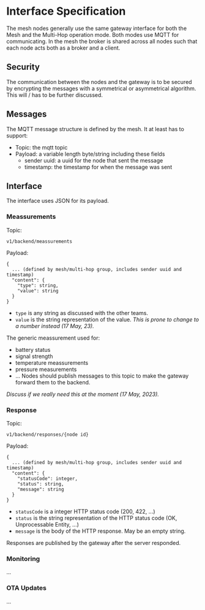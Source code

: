# Interface Specification
The mesh nodes generally use the same gateway interface for both the Mesh and the Multi-Hop operation mode. Both modes use MQTT for communicating. In the mesh the broker is shared across all nodes such that each node acts both as a broker and a client.

## Security
The communication between the nodes and the gateway is to be secured by encrypting the messages with a symmetrical or asymmetrical algorithm. This will / has to be further discussed.

## Messages
The MQTT message structure is defined by the mesh. It at least has to support:
- Topic: the mqtt topic
- Payload: a variable length byte/string including these fields
  - sender uuid: a uuid for the node that sent the message
  - timestamp: the timestamp for when the message was sent

## Interface

The interface uses JSON for its payload.

### Meassurements
Topic:
```
v1/backend/meassurements
```
Payload:
```
{
  ... (defined by mesh/multi-hop group, includes sender uuid and timestamp)
  "content": {
    "type": string,
    "value": string
  }
}
```
- `type` is any string as discussed with the other teams.
- `value` is the string representation of the value. _This is prone to change to a number instead (17 May, 23)._

The generic meassurement used for:
- battery status
- signal strength
- temperature meassurements
- pressure measurements
- ...
Nodes should publish messages to this topic to make the gateway forward them to the backend.

_Discuss if we really need this at the moment (17 May, 2023)._
### Response
Topic:
```
v1/backend/responses/{node id}
```
Payload:
```
{
  ... (defined by mesh/multi-hop group, includes sender uuid and timestamp)
  "content": {
    "statusCode": integer,
    "status": string,
    "message": string
  }
}
```
- `statusCode` is a integer HTTP status code (200, 422, ...)
- `status` is the string representation of the HTTP status code (OK, Unprocessable Entity, ...)
- `message` is the body of the HTTP response. May be an empty string.

Responses are published by the gateway after the server responded.

### Monitoring
...

### OTA Updates
...
